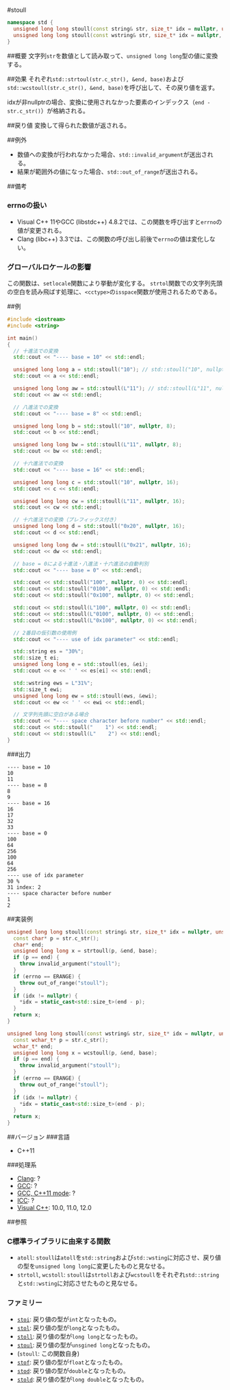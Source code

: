 #stoull
```cpp
namespace std {
  unsigned long long stoull(const string& str, size_t* idx = nullptr, unsigned long long base = 10);
  unsigned long long stoull(const wstring& str, size_t* idx = nullptr, unsigned long long base = 10);
}
```

##概要
文字列`str`を数値として読み取って、`unsigned long long`型の値に変換する。

##効果
それぞれ`std::strtoul(str.c_str(), &end, base)`および`std::wcstoull(str.c_str(), &end, base)`を呼び出して、その戻り値を返す。

idxが非nullptrの場合、変換に使用されなかった要素のインデックス（`end - str.c_str()`）が格納される。

##戻り値
変換して得られた数値が返される。

##例外
- 数値への変換が行われなかった場合、`std::invalid_argument`が送出される。
- 結果が範囲外の値になった場合、`std::out_of_range`が送出される。

##備考
### errnoの扱い
- Visual C++ 11やGCC (libstdc++) 4.8.2では、この関数を呼び出すと`errno`の値が変更される。
- Clang (libc++) 3.3では、この関数の呼び出し前後で`errno`の値は変化しない。

### グローバルロケールの影響
この関数は、`setlocale`関数により挙動が変化する。
`strtol`関数での文字列先頭の空白を読み飛ばす処理に、`<cctype>`の`isspace`関数が使用されるためである。

##例
```cpp
#include <iostream>
#include <string>

int main()
{
  // 十進法での変換
  std::cout << "---- base = 10" << std::endl;

  unsigned long long a = std::stoull("10"); // std::stoull("10", nullptr, 10);
  std::cout << a << std::endl;

  unsigned long long aw = std::stoull(L"11"); // std::stoull(L"11", nullptr, 10);
  std::cout << aw << std::endl;

  // 八進法での変換
  std::cout << "---- base = 8" << std::endl;

  unsigned long long b = std::stoull("10", nullptr, 8);
  std::cout << b << std::endl;

  unsigned long long bw = std::stoull(L"11", nullptr, 8);
  std::cout << bw << std::endl;

  // 十六進法での変換
  std::cout << "---- base = 16" << std::endl;

  unsigned long long c = std::stoull("10", nullptr, 16);
  std::cout << c << std::endl;

  unsigned long long cw = std::stoull(L"11", nullptr, 16);
  std::cout << cw << std::endl;

  // 十六進法での変換（プレフィックス付き）
  unsigned long long d = std::stoull("0x20", nullptr, 16);
  std::cout << d << std::endl;

  unsigned long long dw = std::stoull(L"0x21", nullptr, 16);
  std::cout << dw << std::endl;

  // base = 0による十進法・八進法・十六進法の自動判別
  std::cout << "---- base = 0" << std::endl;

  std::cout << std::stoull("100", nullptr, 0) << std::endl;
  std::cout << std::stoull("0100", nullptr, 0) << std::endl;
  std::cout << std::stoull("0x100", nullptr, 0) << std::endl;

  std::cout << std::stoull(L"100", nullptr, 0) << std::endl;
  std::cout << std::stoull(L"0100", nullptr, 0) << std::endl;
  std::cout << std::stoull(L"0x100", nullptr, 0) << std::endl;

  // 2番目の仮引数の使用例
  std::cout << "---- use of idx parameter" << std::endl;

  std::string es = "30%";
  std::size_t ei;
  unsigned long long e = std::stoull(es, &ei);
  std::cout << e << ' ' << es[ei] << std::endl;

  std::wstring ews = L"31%";
  std::size_t ewi;
  unsigned long long ew = std::stoull(ews, &ewi);
  std::cout << ew << ' ' << ewi << std::endl;

  // 文字列先頭に空白がある場合
  std::cout << "---- space character before number" << std::endl;
  std::cout << std::stoull("    1") << std::endl;
  std::cout << std::stoull(L"    2") << std::endl;
}
```

###出力
```
---- base = 10
10
11
---- base = 8
8
9
---- base = 16
16
17
32
33
---- base = 0
100
64
256
100
64
256
---- use of idx parameter
30 %
31 index: 2
---- space character before number
1
2
```

##実装例
```cpp
unsigned long long stoull(const string& str, size_t* idx = nullptr, unsigned long long base = 10) {
  const char* p = str.c_str();
  char* end;
  unsigned long long x = strtoull(p, &end, base);
  if (p == end) {
    throw invalid_argument("stoull");
  }
  if (errno == ERANGE) {
    throw out_of_range("stoull");
  }
  if (idx != nullptr) {
    *idx = static_cast<std::size_t>(end - p);
  }
  return x;
}

unsigned long long stoull(const wstring& str, size_t* idx = nullptr, unsigned long long base = 10) {
  const wchar_t* p = str.c_str();
  wchar_t* end;
  unsigned long long x = wcstoull(p, &end, base);
  if (p == end) {
    throw invalid_argument("stoull");
  }
  if (errno == ERANGE) {
    throw out_of_range("stoull");
  }
  if (idx != nullptr) {
    *idx = static_cast<std::size_t>(end - p);
  }
  return x;
}
```

##バージョン
###言語
- C++11

###処理系
- [Clang](/implementation#clang.md): ?
- [GCC](/implementation#gcc.md): ?
- [GCC, C++11 mode](/implementation#gcc.md): ?
- [ICC](/implementation#icc.md): ?
- [Visual C++](/implementation#visual_cpp.md): 10.0, 11.0, 12.0

##参照
### C標準ライブラリに由来する関数
- `atoll`: `stoull`は`atoll`を`std::string`および`std::wsting`に対応させ、戻り値の型を`unsigned long long`に変更したものと見なせる。
- `strtoll`, `wcstoll`: `stoull`は`strtoll`および`wcstoull`をそれぞれ`std::string`と`std::wsting`に対応させたものと見なせる。

### ファミリー
- [`stoi`](./stoi.md): 戻り値の型が`int`となったもの。
- [`stol`](./stol.md): 戻り値の型が`long`となったもの。
- [`stoll`](./stoll.md): 戻り値の型が`long long`となったもの。
- [`stoul`](./stoul.md): 戻り値の型が`unsgined long`となったもの。
- (`stoull`: この関数自身)
- [`stof`](./stof.md): 戻り値の型が`float`となったもの。
- [`stod`](./stod.md): 戻り値の型が`double`となったもの。
- [`stold`](./stold.md): 戻り値の型が`long double`となったもの。
